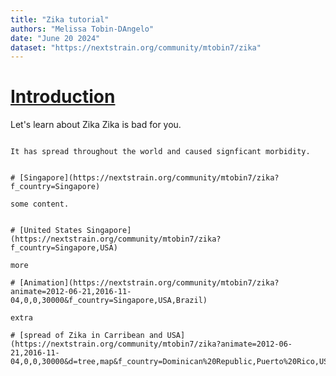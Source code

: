 ```yaml
---
title: "Zika tutorial"
authors: "Melissa Tobin-DAngelo"
date: "June 20 2024"
dataset: "https://nextstrain.org/community/mtobin7/zika"
---
```


# [Introduction](https://nextstrain.org/community/mtobin7/zika)
Let's learn about Zika
Zika is bad for you.

```auspiceMainDisplayMarkdown

It has spread throughout the world and caused signficant morbidity.


# [Singapore](https://nextstrain.org/community/mtobin7/zika?f_country=Singapore)

some content.


# [United States Singapore](https://nextstrain.org/community/mtobin7/zika?f_country=Singapore,USA)

more

# [Animation](https://nextstrain.org/community/mtobin7/zika?animate=2012-06-21,2016-11-04,0,0,30000&f_country=Singapore,USA,Brazil)

extra

# [spread of Zika in Carribean and USA](https://nextstrain.org/community/mtobin7/zika?animate=2012-06-21,2016-11-04,0,0,30000&d=tree,map&f_country=Dominican%20Republic,Puerto%20Rico,USA&p=grid)






